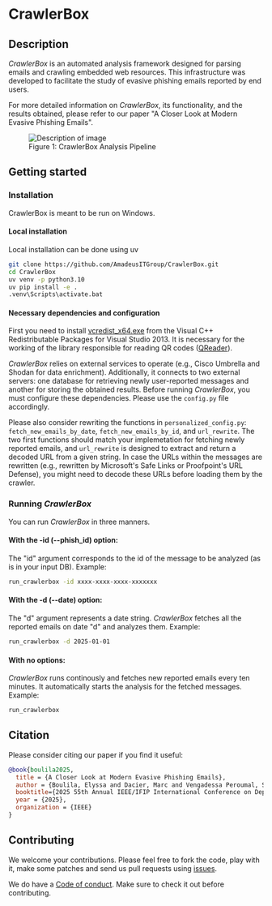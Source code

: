 # CrawlerBox
## Description
*CrawlerBox* is an automated analysis framework designed for parsing emails and crawling embedded web resources. This infrastructure was developed to facilitate the study of evasive phishing emails reported by end users.

For more detailed information on *CrawlerBox*, its functionality, and the results obtained, please refer to our paper "A Closer Look at Modern Evasive Phishing Emails".
<figure>
    <img src="./architecture.png" alt="Description of image">
    <figcaption>Figure 1: CrawlerBox Analysis Pipeline</figcaption>
</figure>


## Getting started

### Installation 
CrawlerBox is meant to be run on Windows. 



#### Local installation
Local installation can be done using uv
```bash
git clone https://github.com/AmadeusITGroup/CrawlerBox.git
cd CrawlerBox
uv venv -p python3.10
uv pip install -e .
.venv\Scripts\activate.bat 

```


#### Necessary dependencies and configuration
First you need to install [vcredist_x64.exe](https://www.microsoft.com/en-gb/download/details.aspx?id=40784) from the Visual C++ Redistributable Packages for Visual Studio 2013. It is necessary for the working of the library responsible for reading QR codes ([QReader](https://pypi.org/project/qreader/)).


*CrawlerBox* relies on external services to operate (e.g., Cisco Umbrella and Shodan for data enrichment). Additionally, it connects to two external servers: one database for retrieving newly user-reported messages and another for storing the obtained results. Before running *CrawlerBox*, you must configure these dependencies. Please use the `config.py` file accordingly.

Please also consider rewriting the functions in `personalized_config.py`: `fetch_new_emails_by_date`, `fetch_new_emails_by_id`, and `url_rewrite`. The two first functions should match your implemetation for fetching newly reported emails, and `url_rewrite` is designed to extract and return a decoded URL from a given string. In case the URLs within the messages are rewritten (e.g., rewritten by Microsoft's Safe Links or Proofpoint's URL Defense), you might need to decode these URLs before loading them by the crawler.


### Running *CrawlerBox*
You can run *CrawlerBox* in three manners. 

#### With the -id (--phish_id) option:
The "id" argument corresponds to the id of the message to be analyzed (as is in your input DB). Example:

```bash
run_crawlerbox -id xxxx-xxxx-xxxx-xxxxxxx
```


#### With the -d (--date) option:
The "d" argument represents a date string. *CrawlerBox* fetches all the reported emails on date "d" and analyzes them. Example:

```bash
run_crawlerbox -d 2025-01-01
```

#### With no options:
*CrawlerBox* runs continously and fetches new reported emails every ten minutes. It automatically starts the analysis for the fetched messages. Example:

```bash
run_crawlerbox
```

## Citation
Please consider citing our paper if you find it useful:

```bibtex
@book{boulila2025,
  title = {A Closer Look at Modern Evasive Phishing Emails},
  author = {Boulila, Elyssa and Dacier, Marc and Vengadessa Peroumal, Siva Prem and Veys, Nicolas and Aonzo, Simone},
  booktitle={2025 55th Annual IEEE/IFIP International Conference on Dependable Systems and Networks (DSN)},
  year = {2025},
  organization = {IEEE}
}
```
## Contributing 
We welcome your contributions. Please feel free to fork the code, play with it, make some patches and send us pull requests using [issues](https://github.com/AmadeusITGroup/CrawlerBox/issues).

We do have a [Code of conduct](https://github.com/AmadeusITGroup/CrawlerBox?tab=coc-ov-file#). Make sure to check it out before contributing.